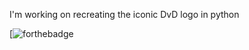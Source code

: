 I'm working on recreating the iconic DvD logo in python

[![forthebadge](https://forthebadge.com/images/badges/made-with-python.svg)
